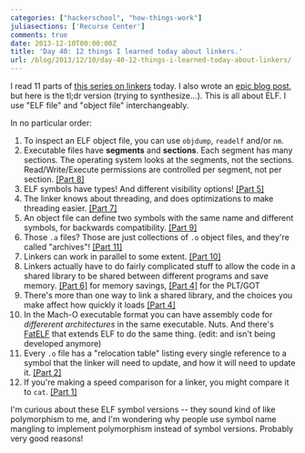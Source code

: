 ```yaml
---
categories: ["hackerschool", "how-things-work"]
juliasections: ['Recurse Center']
comments: true
date: 2013-12-10T00:00:00Z
title: 'Day 40: 12 things I learned today about linkers.'
url: /blog/2013/12/10/day-40-12-things-i-learned-today-about-linkers/
---
```


I read 11 parts of
[this series on linkers](http://lwn.net/Articles/276782/) today. I
also wrote an
[epic blog post](http://jvns.ca/blog/2013/12/10/day-40-learning-about-linkers/),
but here is the tl;dr version (trying to synthesize...). This is all
about ELF. I use "ELF file" and "object file" interchangeably.

In no particular order:

1. To inspect an ELF object file, you can use `objdump`, `readelf`
   and/or `nm`.
2. Executable files have **segments** and **sections**. Each segment has
   many sections. The operating system looks at the segments, not the
   sections. Read/Write/Execute permissions are controlled per
   segment, not per section.
   [[Part 8]](http://www.airs.com/blog/archives/45)
3. ELF symbols have types! And different visibility options!
   [[Part 5]](http://www.airs.com/blog/archives/42)
4. The linker knows about threading, and does optimizations to make
   threading easier. [[Part 7]](http://www.airs.com/blog/archives/44)
5. An object file can define two symbols with the same name and
   different symbols, for backwards compatibility.
   [[Part 9]](http://www.airs.com/blog/archives/46)
6. Those `.a` files? Those are just collections of `.o` object files,
   and they're called "archives"!
   [[Part 11]](http://www.airs.com/blog/archives/48)
7. Linkers can work in parallel to some extent.
   [[Part 10]](http://www.airs.com/blog/archives/47)
8. Linkers actually have to do fairly complicated stuff to allow the
   code in a shared library to be shared between different programs
   and save memory. [[Part 6]](http://www.airs.com/blog/archives/43)
   for memory savings,
   [[Part 4]](http://www.airs.com/blog/archives/41) for the PLT/GOT
9. There's more than one way to link a shared library, and the choices
   you make affect how quickly it loads
   [[Part 4]](http://www.airs.com/blog/archives/41)
10. In the Mach-O executable format you can have assembly code for
   *differerent architectures* in the same executable. Nuts. And
   there's [FatELF](https://icculus.org/fatelf/) that extends ELF to
   do the same thing. (edit: and isn't being developed anymore)
11. Every `.o` file has a "relocation table" listing every single
    reference to a symbol that the linker will need to update, and how
    it will need to update it.
    [[Part 2]](http://www.airs.com/blog/archives/39)
12. If you're making a speed comparison for a linker, you might
    compare it to `cat`. [[Part 1]](http://www.airs.com/blog/archives/38)


I'm curious about these ELF symbol versions -- they sound kind of like
polymorphism to me, and I'm wondering why people use symbol name
mangling to implement polymorphism instead of symbol versions.
Probably very good reasons!
